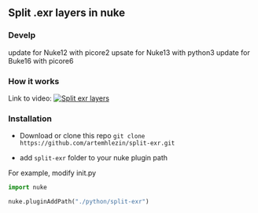 ## Split .exr layers in nuke 


### Develp
update for Nuke12 with picore2
upsate for Nuke13 with python3
update for Buke16 with picore6

### How it works

Link to video:
[![Split exr layers]()](https://vimeo.com/248760837 "Split exr layers")

### Installation

- Download or clone this repo
`git clone https://github.com/artemhlezin/split-exr.git`

- add `split-exr` folder to your nuke plugin path

For example, modify init.py 
```python
import nuke

nuke.pluginAddPath("./python/split-exr")
```
